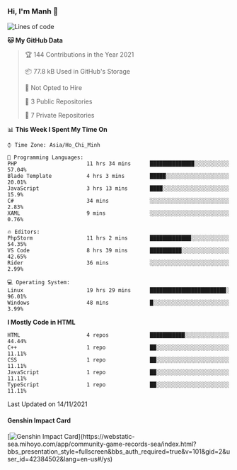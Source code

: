 ### Hi, I'm Manh 👋

<!--START_SECTION:waka-->
![Lines of code](https://img.shields.io/badge/From%20Hello%20World%20I%27ve%20Written-246419%20lines%20of%20code-blue)

**🐱 My GitHub Data** 

> 🏆 144 Contributions in the Year 2021
 > 
> 📦 77.8 kB Used in GitHub's Storage 
 > 
> 🚫 Not Opted to Hire
 > 
> 📜 3 Public Repositories 
 > 
> 🔑 7 Private Repositories  
 > 
📊 **This Week I Spent My Time On** 

```text
⌚︎ Time Zone: Asia/Ho_Chi_Minh

💬 Programming Languages: 
PHP                      11 hrs 34 mins      ██████████████░░░░░░░░░░░   57.04% 
Blade Template           4 hrs 3 mins        █████░░░░░░░░░░░░░░░░░░░░   20.01% 
JavaScript               3 hrs 13 mins       ████░░░░░░░░░░░░░░░░░░░░░   15.9% 
C#                       34 mins             ░░░░░░░░░░░░░░░░░░░░░░░░░   2.83% 
XAML                     9 mins              ░░░░░░░░░░░░░░░░░░░░░░░░░   0.76%

🔥 Editors: 
PhpStorm                 11 hrs 2 mins       █████████████░░░░░░░░░░░░   54.35% 
VS Code                  8 hrs 39 mins       ██████████░░░░░░░░░░░░░░░   42.65% 
Rider                    36 mins             ░░░░░░░░░░░░░░░░░░░░░░░░░   2.99%

💻 Operating System: 
Linux                    19 hrs 29 mins      ████████████████████████░   96.01% 
Windows                  48 mins             █░░░░░░░░░░░░░░░░░░░░░░░░   3.99%

```

**I Mostly Code in HTML** 

```text
HTML                     4 repos             ███████████░░░░░░░░░░░░░░   44.44% 
C++                      1 repo              ██░░░░░░░░░░░░░░░░░░░░░░░   11.11% 
CSS                      1 repo              ██░░░░░░░░░░░░░░░░░░░░░░░   11.11% 
JavaScript               1 repo              ██░░░░░░░░░░░░░░░░░░░░░░░   11.11% 
TypeScript               1 repo              ██░░░░░░░░░░░░░░░░░░░░░░░   11.11%

```



 Last Updated on 14/11/2021
<!--END_SECTION:waka-->

#### Genshin Impact Card
[![Genshin Impact Card](https://api.mn07.xyz/genshin/card/42384502?)](https://webstatic-sea.mihoyo.com/app/community-game-records-sea/index.html?bbs_presentation_style=fullscreen&bbs_auth_required=true&v=101&gid=2&user_id=42384502&lang=en-us#/ys)
